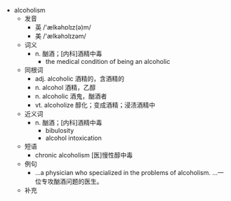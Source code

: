 - alcoholism
  - 发音
    - 英 /'ælkəhɒlɪz(ə)m/
    - 美 /'ælkəhɔlɪzəm/
  - 词义
    - n. 酗酒；[内科]酒精中毒
      - the medical condition of being an alcoholic
  - 同根词
    - adj. alcoholic 酒精的，含酒精的
    - n. alcohol 酒精，乙醇
    - n. alcoholic 酒鬼，酗酒者
    - vt. alcoholize 醇化；变成酒精；浸渍酒精中
  - 近义词
    - n. 酗酒；[内科]酒精中毒
      - bibulosity
      - alcohol intoxication
  - 短语
    - chronic alcoholism [医]慢性醇中毒
  - 例句
    - ...a physician who specialized in the problems of alcoholism. …一位专攻酗酒问题的医生。
  - 补充